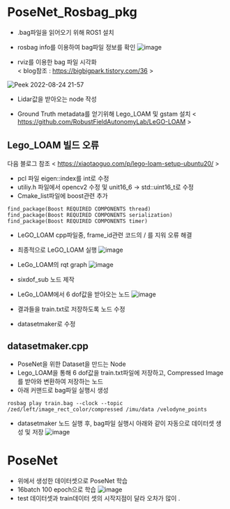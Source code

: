 # PoseNet_Rosbag_pkg

- .bag파일을 읽어오기 위해 ROS1 설치
- rosbag info를 이용하여 bag파일 정보를 확인
![image](https://user-images.githubusercontent.com/80799025/186364054-0714ec98-9f2f-4635-85f4-41b79c0889fc.png)

- rviz를 이용한 bag 파일 시각화\
< blog참조 : https://bigbigpark.tistory.com/36 >

![Peek 2022-08-24 21-57](https://user-images.githubusercontent.com/80799025/186424296-cda031fd-3b6c-4335-b3f3-1421c8ec850c.gif)

- Lidar값을 받아오는 node 작성

- Ground Truth metadata를 얻기위해 Lego_LOAM 및 gstam 설치
 < https://github.com/RobustFieldAutonomyLab/LeGO-LOAM >

## Lego_LOAM 빌드 오류

다음 블로그 참조 < https://xiaotaoguo.com/p/lego-loam-setup-ubuntu20/ >
- pcl 파일 eigen::index를 int로 수정
- utiliy.h 파일에서 opencv2 수정 및 unit16_6 -> std::uint16_t로 수정
- Cmake_list파일에 boost관련 추가


```
find_package(Boost REQUIRED COMPONENTS thread)
find_package(Boost REQUIRED COMPONENTS serialization)
find_package(Boost REQUIRED COMPONENTS timer)
```

- LeGO_LOAM cpp파일중, frame_id관련 코드의 / 를 지워 오류 해결

- 최종적으로 LeGO_LOAM 실행
![image](https://user-images.githubusercontent.com/80799025/186603344-bcb7c2d0-6796-40be-979a-b16c2d096ef1.png)

- LeGo_LOAM의 rqt graph
![image](https://user-images.githubusercontent.com/80799025/186645810-0c39abb9-1a26-4882-a16a-527eea9285f1.png)


- sixdof_sub 노드 제작
- LeGo_LOAM에서 6 dof값을 받아오는 노드
![image](https://user-images.githubusercontent.com/80799025/186845576-128216d7-8749-4abb-a73a-663afed57cdc.png)
- 결과들을 train.txt로 저장하도록 노드 수정 
- datasetmaker로 수정

## datasetmaker.cpp
- PoseNet을 위한 Dataset을 만드는 Node
- Lego_LOAM을 통해 6 dof값을 train.txt파일에 저장하고, Compressed Image를 받아와 변환하여 저장하는 노드
- 아래 커맨드로 bag파일 실행시 생성
```
rosbag play train.bag --clock --topic /zed/left/image_rect_color/compressed /imu/data /velodyne_points
```
- datasetmaker 노드 실행 후, bag파일 실행시 아래와 같이 자동으로 데이터셋 생성 및 저장
![image](https://user-images.githubusercontent.com/80799025/187027494-8cea6889-09b0-4bea-9682-303c8c286b31.png)

# PoseNet
- 위에서 생성한 데이터셋으로 PoseNet 학습
- 16batch 100 epoch으로 학습
![image](https://user-images.githubusercontent.com/80799025/187037027-fe14810e-8583-4093-ae29-c32547d3a1ed.png)
- test 데이터셋과 train데이터 셋의 시작지점이 달라 오차가 많이 .
